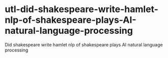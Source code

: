 # utl-did-shakespeare-write-hamlet-nlp-of-shakespeare-plays-AI-natural-language-processing
Did shakespeare write hamlet nlp of shakespeare plays AI natural language processing
